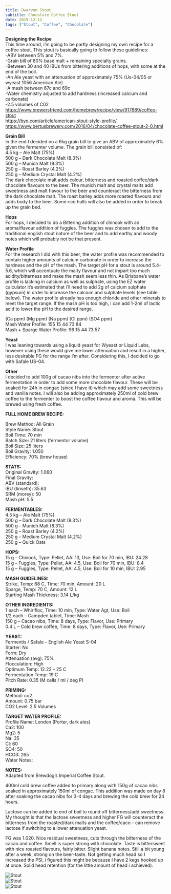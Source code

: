 ```yaml
---
title: Dwarven Stout
subtitle: Chocolate Coffee Stout
date: 2019-12-12
tags: ["Stout", "Coffee", "Chocolate"]
---
```


**Designing the Recipe**  
This time around, i’m going to be partly designing my own recipe for a coffee stout. This stout is basically going to follow these guidelines:  
-ABV between 5% and 7%.  
-Grain bill of 80% base malt + remaining specialty grains.  
-Between 30 and 40 IBUs from bittering additions of hops, with some at the end of the boil.  
-An Ale yeast with an attenuation of approximately 75% (Us-04/05 or wyeast 1056 American Ale)  
-A mash between 67c and 69c  
-Water chemistry adjusted to add hardness (increased calcium and carbonate)  
-2.5 volumes of C02  
https://www.brewersfriend.com/homebrew/recipe/view/917889/coffee-stout  
https://byo.com/article/american-stout-style-profile/  
https://www.bertusbrewery.com/2016/04/chocolate-coffee-stout-2-0.html  

**Grain Bill**  
In the end I decided on a 6kg grain bill to give an ABV of approximately 6% given the fermenter volume. The grain bill consisted of:  
4.5 kg – Ale Malt (75%)  
500 g – Dark Chocolate Malt (8.3%)  
500 g – Munich Malt (8.3%)  
250 g – Roast Barley (4.2%)  
250 g – Medium Crystal Malt (4.2%)  
The dark chocolate malt adds colour, bitterness and roasted coffee/dark chocolate flavours to the beer. The munich malt and crystal malts add sweetness and malt flavour to the beer and counteract the bitterness from the dark chocolate malt. The roast barley adds more roasted flavours and adds body to the beer. Some rice hulls will also be added in order to break up the grain bed.  

**Hops**  
For hops, I decided to do a Bittering addition of chinook with an aroma/flavour addition of fuggles. The fuggles was chosen to add to the traditional english stout nature of the beer and to add earthy and woody notes which will probably not be that present.  

**Water Profile**  
For the research I did with this beer, the water profile was recommended to contain higher amounts of calcium carbonate in order to increase the hardness and the pH of the mash. The target pH for a stout is around 5.4-5.6, which will accentuate the malty flavour and not impart too much acidity/bitterness and make the mash seem less thin. As Brisbane’s water profile is lacking in calcium as well as sulphate, using the EZ water calculator it’s estimated that i’ll need to add 2g of calcium sulphate (gypsum) in order to increase the calcium and sulphate levels (see table below). The water profile already has enough chloride and other minerals to meet the target range. If the mash pH is too high, i can add 1-2ml of lactic acid to lower the pH to the desired range.  

(Ca ppm)	(Mg ppm)	(Na ppm)	(Cl ppm)	(SO4 ppm)  
Mash Water Profile:	155	15	44	73	84  
Mash + Sparge Water Profile:	96	15	44	73	57  

**Yeast**  
I was leaning towards using a liquid yeast for Wyeast or Liquid Labs, however using these would give me lower attenuation and result in a higher, less desirable FG for the range i’m after. Considering this, I decided to go with Safale US-04.  

**Other**  
I decided to add 100g of cacao nibs into the fermenter after active fermentation in order to add some more chocolate flavour. These will be soaked for 24h in congac (since I have it) which may add some sweetness and vanilla notes. I will also be adding approximately 250ml of cold brew coffee to the fermenter to boost the coffee flavour and aroma. This will be brewed using fresh coffee.  

**FULL HOME BREW RECIPE:**   

Brew Method: All Grain  
Style Name: Stout  
Boil Time: 70 min  
Batch Size: 21 liters (fermentor volume)  
Boil Size: 25 liters  
Boil Gravity: 1.050  
Efficiency: 70% (brew house)  

**STATS:**  
Original Gravity: 1.060  
Final Gravity:  
ABV (standard):  
IBU (tinseth): 35.63  
SRM (morey): 50  
Mash pH: 5.5  

**FERMENTABLES:**  
4.5 kg – Ale Malt (75%)  
500 g – Dark Chocolate Malt (8.3%)  
500 g – Munich Malt (8.3%)  
250 g – Roast Barley (4.2%)  
250 g – Medium Crystal Malt (4.2%)  
250 g – Quick Oats  

**HOPS:**  
15 g – Chinook, Type: Pellet, AA: 13, Use: Boil for 70 min, IBU: 24.28  
15 g – Fuggles, Type: Pellet, AA: 4.5, Use: Boil for 70 min, IBU: 8.4  
15 g – Fuggles, Type: Pellet, AA: 4.5, Use: Boil for 10 min, IBU: 2.95  

**MASH GUIDELINES:**  
Strike, Temp: 68 C, Time: 70 min, Amount: 20 L  
Sparge, Temp: 70 C, Amount: 12 L  
Starting Mash Thickness: 3.14 L/kg  

**OTHER INGREDIENTS:**  
1 each – Whirlfloc, Time: 10 min, Type: Water Agt, Use: Boil  
1/2 each – Campden tablet, Time: Mash  
150 g – Cacao nibs, Time: 8 days, Type: Flavor, Use: Primary  
0.4 L – Cold brew coffee, Time: 8 days, Type: Flavor, Use: Primary  

**YEAST:**  
Fermentis / Safale – English Ale Yeast S-04  
Starter: No  
Form: Dry  
Attenuation (avg): 75%  
Flocculation: High  
Optimum Temp: 12.22 – 25 C  
Fermentation Temp: 19 C  
Pitch Rate: 0.35 (M cells / ml / deg P)  

**PRIMING:**  
Method: co2  
Amount: 0.75 bar  
CO2 Level: 2.5 Volumes  

**TARGET WATER PROFILE:**  
Profile Name: London (Porter, dark ales)  
Ca2: 100  
Mg2: 5  
Na: 35  
Cl: 60  
SO4: 50  
HCO3: 265  
Water Notes:  

**NOTES:**  
Adapted from Brewdog’s Imperial Coffee Stout.  

400ml cold brew coffee added to primary along with 150g of cacao nibs soaked in approximately 150ml of congac. This addition was made on day 8 after soaking the cacao nibs for 3-4 days and brewing the cold brew for 24 hours.  

Lactose can be added to end of boil to round off bitterness/add sweetness. My thought is that the lactose sweetness and higher FG will counteract the bitterness from the roasted/dark malts and the coffee/caco – can remove lactose if switching to a lower attenuation yeast.  


FG was 1.020. Nice residual sweetness, cuts through the bitterness of the cacao and coffee. Smell is super strong with chocolate. Taste is bittersweet with nice roasted flavours, fairly bitter. Slight banana notes. Still a bit young after a week, strong on the beer-taste. Not getting much head so I increased the PSI, i figured this might be because I have 2 kegs hooked up at once. Solid head retention (for the little amount of head i achieved).  

![Stout](/img/CoffeeStout.jpg)  
![Stout](/img/CoffeeStout2.jpg)  
![Stout](/img/CoffeeStout3.jpg)  